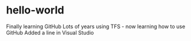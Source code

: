 # hello-world
Finally learning GitHub
Lots of years using TFS - now learning how to use GitHub
Added a line in Visual Studio